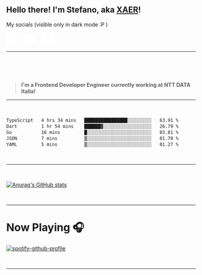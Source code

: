 ##  Hello there! I'm Stefano, aka <a href="https://xaer.dev"  target="_blank">XAER</a>!


My socials (visible only in dark mode :P )

  

<a href="https://xaer.dev"  target="_blank"><img  alt="xaer.dev"  width="28px"  src="https://raw.githubusercontent.com/XAER/static-elements/main/web.svg" /></a>
&nbsp;
&nbsp;
<a href="https://linkedin.com/in/colonnelli-stefano"  target="_blank"><img alt="Stefano Colonnelli | LinkedIn"  width="28px"  src="https://raw.githubusercontent.com/XAER/static-elements/main/linkedin.svg" /></a>
&nbsp;
&nbsp;
<a href="https://dev.to/xaerdev"  target="_blank"><img alt="dev.to xaerdev"  width="32px"  src="https://raw.githubusercontent.com/XAER/static-elements/main/devto.svg" /></a>

  ---
  

<br />
<br />
<br />

  

> **I'm a Frontend Developer Engineer currently working at NTT DATA Italia!**
---
  
  <br />
<!--START_SECTION:waka-->

```text
TypeScript   4 hrs 34 mins   ████████████████░░░░░░░░░   63.91 %
Dart         1 hr 54 mins    ██████▓░░░░░░░░░░░░░░░░░░   26.79 %
Go           16 mins         █░░░░░░░░░░░░░░░░░░░░░░░░   03.81 %
JSON         7 mins          ▒░░░░░░░░░░░░░░░░░░░░░░░░   01.78 %
YAML         5 mins          ▒░░░░░░░░░░░░░░░░░░░░░░░░   01.27 %
```

<!--END_SECTION:waka-->

<br />

---

<br />


[![Anurag's GitHub stats](https://github-readme-stats.vercel.app/api?username=XAER)](https://github.com/anuraghazra/github-readme-stats)

<br />


---


#  Now  Playing  🎧

[![spotify-github-profile](https://spotify-github-profile.vercel.app/api/view?uid=11128426607&cover_image=true&theme=compact&show_offline=false&background_color=121212&interchange=false)](https://github.com/kittinan/spotify-github-profile)

<br/>

---
